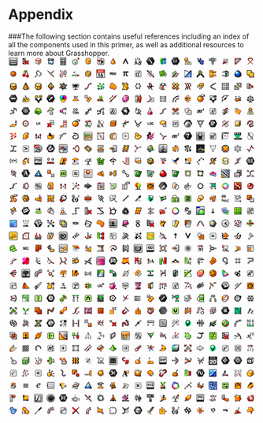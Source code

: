 # Appendix

###The following section contains useful references including an index of all the components used in this primer, as well as additional resources to learn more about Grasshopper.
![IMAGE](images/001-about-image.png)
